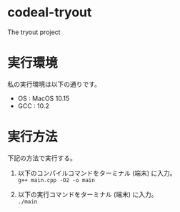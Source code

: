 # codeal-tryout
The tryout project

# 実行環境
私の実行環境は以下の通りです。

* OS : MacOS 10.15
* GCC : 10.2

# 実行方法
下記の方法で実行する。

1. 以下のコンパイルコマンドをターミナル (端末) に入力。  
```g++ main.cpp -O2 -o main```

2. 以下の実行コマンドをターミナル (端末) に入力。  
```./main```